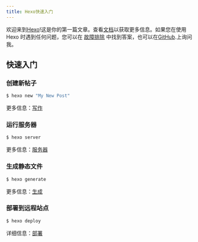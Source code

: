 ```yaml
---
title: Hexo快速入门
---
```

欢迎来到[Hexo](https://hexo.io/)!这是你的第一篇文章。查看[文档](https://hexo.io/zh-cn/docs/)以获取更多信息。如果您在使用 Hexo 时遇到任何问题，您可以在 [故障排除](https://hexo.io/zh-cn/docs/troubleshooting.html) 中找到答案，也可以在[GitHub](https://github.com/hexojs/hexo/issues).上询问我。

## 快速入门

### 创建新帖子

``` bash
$ hexo new "My New Post"
```

更多信息：[写作](https://hexo.io/zh-cn/docs/writing.html)

### 运行服务器

``` bash
$ hexo server
```

更多信息：[服务器](https://hexo.io/zh-cn/docs/server.html)

### 生成静态文件

``` bash
$ hexo generate
```

更多信息：[生成](https://hexo.io/zh-cn/docs/generating.html)

### 部署到远程站点

``` bash
$ hexo deploy
```

详细信息：[部署](https://hexo.io/zh-cndocs/one-command-deployment.html)
